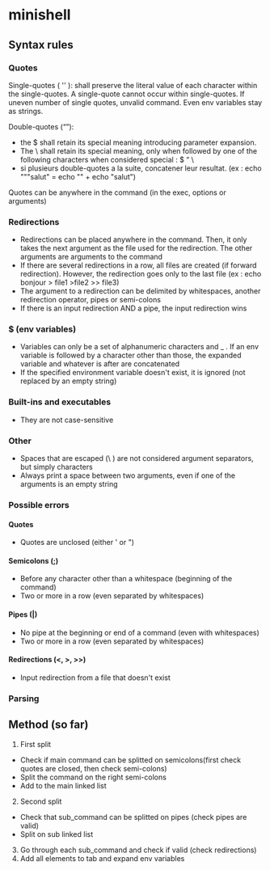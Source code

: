 # minishell

## Syntax rules

### Quotes

Single-quotes ( '' ):  shall preserve the literal value of each character within the single-quotes. A single-quote cannot occur within single-quotes. If uneven number of single quotes, unvalid command. Even env variables stay as strings.

Double-quotes (“”): 

- the $ shall retain its special meaning introducing parameter expansion.
- The \ shall retain its special meaning, only when followed by one of the following characters when considered special : $ “ \ 
- si plusieurs double-quotes a la suite, concatener leur resultat. (ex : echo """salut" = echo "" + echo "salut")

Quotes can be anywhere in the command (in the exec, options or arguments)

### Redirections

- Redirections can be placed anywhere in the command. Then, it only takes the next argument as the file used for the redirection.
The other arguments are arguments to the command
- If there are several redirections in a row, all files are created (if forward redirection). However, the redirection goes only to the last file
(ex : echo bonjour > file1 >file2 >> file3)
- The argument to a redirection can be delimited by whitespaces, another redirection operator, pipes or semi-colons
- If there is an input redirection AND a pipe, the input redirection wins

### $ (env variables)

- Variables can only be a set of alphanumeric characters and _ . If an env variable is followed by a character other than those, the expanded variable
and whatever is after are concatenated
- If the specified environment variable doesn't exist, it is ignored (not replaced by an empty string)

### Built-ins and executables

- They are not case-sensitive

### Other

- Spaces that are escaped (\ ) are not considered argument separators, but simply characters
- Always print a space between two arguments, even if one of the arguments is an empty string

### Possible errors

#### Quotes

- Quotes are unclosed (either ' or ")

#### Semicolons (;)

- Before any character other than a whitespace (beginning of the command)
- Two or more in a row (even separated by whitespaces)

#### Pipes (|)

- No pipe at the beginning or end of a command (even with whitespaces)
- Two or more in a row (even separated by whitespaces)

#### Redirections (<, >, >>)

- Input redirection from a file that doesn't exist

### Parsing



## Method (so far)

1) First split
- Check if main command can be splitted on semicolons(first check quotes are closed, then check semi-colons)
- Split the command on the right semi-colons
- Add to the main linked list
2) Second split 
- Check that sub_command can be splitted on pipes (check pipes are valid)
- Split on sub linked list
3) Go through each sub_command and check if valid (check redirections)
4) Add all elements to tab and expand env variables
